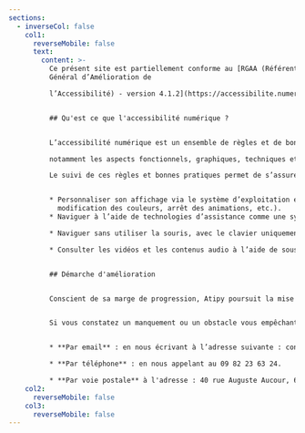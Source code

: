 ```yaml
---
sections:
  - inverseCol: false
    col1:
      reverseMobile: false
      text:
        content: >-
          Ce présent site est partiellement conforme au [RGAA (Référentiel
          Général d’Amélioration de

          l’Accessibilité) - version 4.1.2](https://accessibilite.numerique.gouv.fr/)A﻿tipy mène actuellement un travail pour rendre son site web accessible au plus grand nombre.


          ## Q﻿u'est ce que l'accessibilité numérique ?


          L’accessibilité numérique est un ensemble de règles et de bonnes pratiques qui couvrent

          notamment les aspects fonctionnels, graphiques, techniques et éditoriaux.

          Le suivi de ces règles et bonnes pratiques permet de s’assurer que les supports numériques (sites web, applications mobiles, documents PDF, etc.) sont accessibles aux personnes en situation de handicap. Un site accessible permet par exemple de :


          * Personnaliser son affichage via le système d’exploitation et/ou le navigateur (agrandissement ou rétrécissement des caractères, changement de la typographie,
            modification des couleurs, arrêt des animations, etc.).
          * Naviguer à l’aide de technologies d’assistance comme une synthèse vocale ou une plage braille.

          * Naviguer sans utiliser la souris, avec le clavier uniquement, des contacteurs ou via un écran tactile.

          * Consulter les vidéos et les contenus audio à l’aide de sous-titres et/ou de transcriptions. 


          ## Démarche d'amélioration


          Conscient de sa marge de progression, Atipy poursuit la mise en accessibilité de son site internet. Un travail d'amélioration et de modifications est en cours. 


          S﻿i vous constatez un manquement ou un obstacle vous empêchant d'accéder au contenu de notre site web, nous vous remercions de nous contacter. Nous garantissons un accès au contenu sous une autre forme. Tous les retours d'expérience d'utilisateurs sont les bienvenus. Cela nous permet d'être dans un processus d'amélioration continue. Vous pouvez nous contacter


          * **Par email** : en nous écrivant à l’adresse suivante : contact@atipy.fr

          * **Par téléphone** : en nous appelant au 09 82 23 63 24.

          * **Par voie postale** à l'adresse : 40 rue Auguste Aucour, 69400 Villefranche-Sur-Saone
    col2:
      reverseMobile: false
    col3:
      reverseMobile: false
---
```


